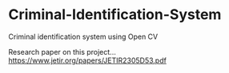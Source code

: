 # Criminal-Identification-System
Criminal identification system using Open CV 

Research paper on this project...
https://www.jetir.org/papers/JETIR2305D53.pdf
